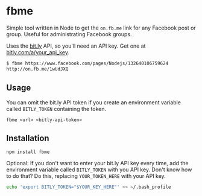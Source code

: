 # fbme

Simple tool written in Node to get the `on.fb.me` link for any Facebook post or group. Useful for administrating Facebook groups.

Uses the [bit.ly](http://bit.ly) API, so you'll need an API key. Get one at [bitly.com/a/your_api_key](https://bitly.com/a/your_api_key).

```bash
$ fbme https://www.facebook.com/pages/Nodejs/132640106759624
http://on.fb.me/1wUdJXQ
```

## Usage

You can omit the bit.ly API token if you create an environment variable called `BITLY_TOKEN` containing the token.

`fbme <url> <bitly-api-token>`

## Installation

`npm install fbme`

Optional: If you don't want to enter your bit.ly API key every time, add the environment variable called `BITLY_TOKEN` with you API key. Don't know how to do that? Do this, replacing `YOUR_TOKEN_HERE` with your API key.

```bash
echo 'export BITLY_TOKEN="$YOUR_KEY_HERE"' >> ~/.bash_profile
```
